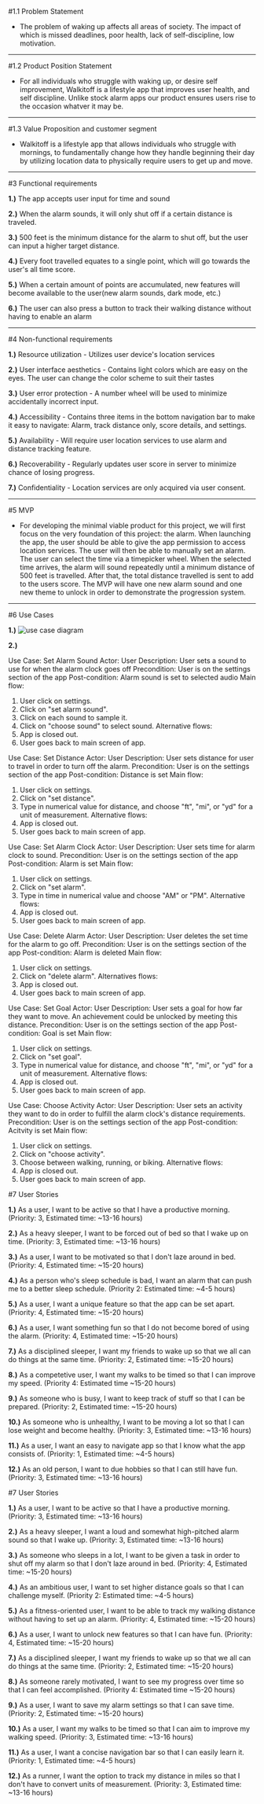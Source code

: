 #1.1 Problem Statement
  
  * The problem of waking up affects all areas of society. The impact of which is 
  missed deadlines, poor health, lack of self-discipline, low motivation.

--------------------------------------------------------------------------------------------------------

#1.2 Product Position Statement

 * For all individuals who struggle with waking up, or desire self improvement, Walkitoff is a lifestyle app that
 improves user health, and self discipline. Unlike stock alarm apps our product ensures users rise to the occasion whatver it may be.

----------------------------------------------------------------------------------------------------------

#1.3 Value Proposition and customer segment
 
 * Walkitoff is a lifestyle app that  allows individuals who struggle with mornings, to fundamentally change how they handle beginning their day
 by utilizing location data to physically require users to get up and move.

-----------------------------------------------------------------------------------------------------------

#3 Functional requirements

**1.)** The app accepts user input for time and sound

**2.)** When the alarm sounds, it will only shut off if a certain distance is traveled.

**3.)** 500 feet is the minimum distance for the alarm to shut off, but the user can input a higher target distance.

**4.)** Every foot travelled equates to a single point, which will go towards the user's all time score.

**5.)** When a certain amount of points are accumulated, new features will become available to the user(new alarm sounds, dark mode, etc.)

**6.)** The user can also press a button to track their walking distance without having to enable an alarm

-------------------------------------------------------------------------------------------------------------

#4 Non-functional requirements

**1.)** Resource utilization - Utilizes user device's location services

**2.)** User interface aesthetics - Contains light colors which are easy on the eyes. The user can change the color scheme to suit their tastes

**3.)** User error protection - A number wheel will be used to minimize accidentally incorrect input.

**4.)** Accessibility - Contains three items in the bottom navigation bar to make it easy to navigate: Alarm, track distance only, score details, and settings.

**5.)** Availability - Will require user location services to use alarm and distance tracking feature.

**6.)** Recoverability - Regularly updates user score in server to minimize chance of losing progress.

**7.)** Confidentiality - Location services are only acquired via user consent.

-------------------------------------------------------------------------------------------------------------

#5 MVP

 *  For developing the minimal viable product for this project, we will first focus on the very foundation of this project: the alarm. When launching the app, the user should be able to give the app permission
to access location services. The user will then be able to manually set an alarm. The user can select the time via a timepicker wheel. When the selected time arrives, the alarm will sound repeatedly until a minimum distance
of 500 feet is travelled. After that, the total distance travelled is sent to add to the users score. The MVP will have one new alarm sound and one new theme to unlock in order to demonstrate the progression system.
 
---------------------------------------------------------------------------------------------------------------

#6 Use Cases

**1.)** ![use case diagram](https://user-images.githubusercontent.com/71902318/134839863-7eaf3f85-66e7-4672-9304-ab1356dd31f1.PNG)


**2.)** 

Use Case: Set Alarm Sound
Actor: User 
Description: User sets a sound to use for when the alarm clock goes off 
Precondition: User is on the settings section of the app 
Post-condition: Alarm sound is set to selected audio 
Main flow:
1. User click on settings.
2. Click on "set alarm sound". 
3. Click on each sound to sample it.
4. Click on "choose sound" to select sound.
Alternative flows:
1. App is closed out.
2. User goes back to main screen of app. 

Use Case: Set Distance
Actor: User 
Description: User sets distance for user to travel in order to turn off the alarm.
Precondition: User is on the settings section of the app 
Post-condition: Distance is set 
Main flow:
1. User click on settings.
2. Click on "set distance". 
3. Type in numerical value for distance, and choose "ft", "mi", or "yd" for a unit of measurement. 
Alternative flows:
1. App is closed out.
2. User goes back to main screen of app. 

Use Case: Set Alarm Clock
Actor: User 
Description: User sets time for alarm clock to sound.
Precondition: User is on the settings section of the app 
Post-condition: Alarm is set
Main flow:
1. User click on settings.
2. Click on "set alarm". 
3. Type in time in numerical value and choose "AM" or "PM".
Alternative flows:
1. App is closed out.
2. User goes back to main screen of app. 

Use Case: Delete Alarm
Actor: User 
Description: User deletes the set time for the alarm to go off. 
Precondition: User is on the settings section of the app 
Post-condition: Alarm is deleted 
Main flow:
1. User click on settings.
2. Click on "delete alarm". 
Alternatives flows: 
4. App is closed out.
5. User goes back to main screen of app. 

Use Case: Set Goal
Actor: User 
Description: User sets a goal for how far they want to move. An achievement could be unlocked by meeting this distance. 
Precondition: User is on the settings section of the app 
Post-condition: Goal is set 
Main flow:
1. User click on settings.
2. Click on "set goal". 
3. Type in numerical value for distance, and choose "ft", "mi", or "yd" for a unit of measurement. 
Alternative flows:
1. App is closed out.
2. User goes back to main screen of app. 

Use Case: Choose Activity
Actor: User 
Description: User sets an activity they want to do in order to fulfill the alarm clock's distance requirements. 
Precondition: User is on the settings section of the app 
Post-condition: Acitvity is set 
Main flow:
1. User click on settings.
2. Click on "choose activity". 
3. Choose between walking, running, or biking. 
Alternative flows:
1. App is closed out.
2. User goes back to main screen of app.


 
#7 User Stories

**1.)** As a user, I want to be active so that I have a productive morning. (Priority: 3, Estimated time: ~13-16 hours)

**2.)** As a heavy sleeper, I want to be forced out of bed so that I wake up on time. (Priority: 3, Estimated time: ~13-16 hours)

**3.)** As a user, I want to be motivated so that I don't laze around in bed. (Priority: 4, Estimated time: ~15-20 hours)

**4.)** As a person who's sleep schedule is bad, I want an alarm that can push me to a better sleep schedule. (Priority 2: Estimated time: ~4-5 hours)

**5.)** As a user, I want a unique feature so that the app can be set apart. (Priority: 4, Estimated time: ~15-20 hours)

**6.)** As a user, I want something fun so that I do not become bored of using the alarm. (Priority: 4, Estimated time: ~15-20 hours)

**7.)** As a disciplined sleeper, I want my friends to wake up so that we all can do things at the same time. (Priority: 2, Estimated time: ~15-20 hours)

**8.)** As a competetive user, I want my walks to be timed so that I can improve my speed. (Priority 4: Estimated time ~15-20 hours)

**9.)** As someone who is busy, I want to keep track of stuff so that I can be prepared. (Priority: 2, Estimated time: ~15-20 hours)

**10.)** As someone who is unhealthy, I want to be moving a lot so that I can lose weight and become healthy. (Priority: 3, Estimated time: ~13-16 hours)

**11.)** As a user, I want an easy to navigate app so that I know what the app consists of. (Priority: 1, Estimated time: ~4-5 hours)

**12.)** As an old person, I want to due hobbies so that I can still have fun. (Priority: 3, Estimated time: ~13-16 hours)

#7 User Stories

**1.)** As a user, I want to be active so that I have a productive morning. (Priority: 3, Estimated time: ~13-16 hours)

**2.)** As a heavy sleeper, I want a loud and somewhat high-pitched alarm sound so that I wake up. (Priority: 3, Estimated time: ~13-16 hours)

**3.)** As someone who sleeps in a lot, I want to be given a task in order to shut off my alarm so that I don't laze around in bed. (Priority: 4, Estimated time: ~15-20 hours)

**4.)** As an ambitious user, I want to set higher distance goals so that I can challenge myself. (Priority 2: Estimated time: ~4-5 hours)

**5.)** As a fitness-oriented user, I want to be able to track my walking distance without having to set up an alarm. (Priority: 4, Estimated time: ~15-20 hours)

**6.)** As a user, I want to unlock new features so that I can have fun. (Priority: 4, Estimated time: ~15-20 hours)

**7.)** As a disciplined sleeper, I want my friends to wake up so that we all can do things at the same time. (Priority: 2, Estimated time: ~15-20 hours)

**8.)** As someone rarely motivated, I want to see my progress over time so that I can feel accomplished. (Priority 4: Estimated time ~15-20 hours)

**9.)** As a user, I want to save my alarm settings so that I can save time. (Priority: 2, Estimated time: ~15-20 hours)

**10.)** As a user, I want my walks to be timed so that I can aim to improve my walking speed. (Priority: 3, Estimated time: ~13-16 hours)

**11.)** As a user, I want a concise navigation bar so that I can easily learn it. (Priority: 1, Estimated time: ~4-5 hours)

**12.)** As a runner, I want the option to track my distance in miles so that I don't have to convert units of measurement. (Priority: 3, Estimated time: ~13-16 hours)